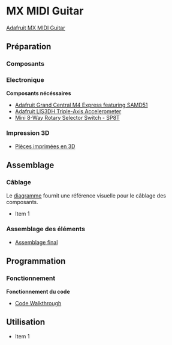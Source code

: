 # MX MIDI Guitar
[Adafruit MX MIDI Guitar](https://learn.adafruit.com/mx-midi-guitar)

## Préparation

### Composants

### Electronique
**Composants nécéssaires**
 * [Adafruit Grand Central M4 Express featuring SAMD51](https://www.digikey.fr/en/products/detail/adafruit-industries-llc/4084/10107217)
 * [Adafruit LIS3DH Triple-Axis Accelerometer](https://www.digikey.fr/en/products/detail/adafruit-industries-llc/2809/5774319)
 * [Mini 8-Way Rotary Selector Switch - SP8T](https://www.digikey.fr/en/products/detail/adafruit-industries-llc/2925/17282424)

### Impression 3D

 * [Pièces imprimées en 3D](https://learn.adafruit.com/mx-midi-guitar/3d-printing)

## Assemblage

### Câblage

Le [diagramme](https://learn.adafruit.com/mx-midi-guitar/circuit-diagram) fournit une référence visuelle pour le câblage des composants.

 * Item 1

### Assemblage des éléments

 * [Assemblage final](https://learn.adafruit.com/mx-midi-guitar/final-assembly)

## Programmation

### Fonctionnement
**Fonctionnement du code**
 * [Code Walkthrough](https://learn.adafruit.com/mx-midi-guitar/code-walkthrough)

## Utilisation

 * Item 1
